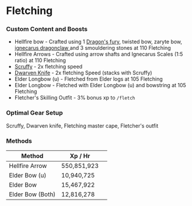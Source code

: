 # Fletching

### Custom Content and Boosts

* Hellfire bow - Crafted using 1 [Dragon's fury](herblore.md#custom-items-and-content), twisted bow, zaryte bow, [ignecarus dragonclaw ](../bosses/ignecarus.md#loot)and 3 smouldering stones at 110 Fletching
* Hellfire Arrows - Crafted using arrow shafts and Ignecarus Scales (1:5 ratio) at 110 Fletching
* [Scruffy](https://bso-wiki.oldschool.gg/custom-items/pets) - 2x fletching speed
* [Dwarven Knife](https://bso-wiki.oldschool.gg/custom-items/equippables#dwarven-equipment) - 2x fletching Speed (stacks with Scruffy)
* Elder Longbow (u) - Fletched from Elder logs at 105 Fletching
* Elder Longbow - Fletched with Elder Longbow (u) and bowstring at 105 Fletching
* Fletcher's Skilling Outfit - 3% bonus xp to `/fletch`

### Optimal Gear Setup

Scruffy, Dwarven knife, Fletching master cape, Fletcher's outfit

### Methods

<table><thead><tr><th>Method</th><th>Xp / Hr</th><th data-hidden></th></tr></thead><tbody><tr><td>Hellfire Arrow</td><td>550,851,923</td><td></td></tr><tr><td>Elder Bow (u)</td><td>10,940,725</td><td></td></tr><tr><td>Elder Bow</td><td>15,467,922</td><td></td></tr><tr><td>Elder Bow (Both)</td><td>12,816,278</td><td></td></tr></tbody></table>

